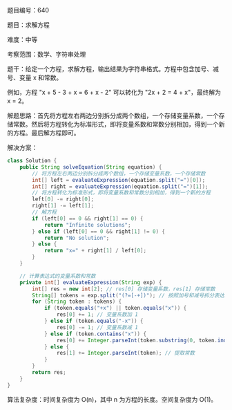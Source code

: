 题目编号：640

题目：求解方程

难度：中等

考察范围：数学、字符串处理

题干：给定一个方程，求解方程，输出结果为字符串格式。方程中包含加号、减号、变量 x 和常数。

例如，方程 "x + 5 - 3 + x = 6 + x - 2" 可以转化为 "2x + 2 = 4 + x"，最终解为 x = 2。

解题思路：首先将方程左右两边分别拆分成两个数组，一个存储变量系数，一个存储常数。然后将方程转化为标准形式，即将变量系数和常数分别相加，得到一个新的方程。最后解方程即可。

解决方案：

```java
class Solution {
    public String solveEquation(String equation) {
        // 将方程左右两边分别拆分成两个数组，一个存储变量系数，一个存储常数
        int[] left = evaluateExpression(equation.split("=")[0]);
        int[] right = evaluateExpression(equation.split("=")[1]);
        // 将方程转化为标准形式，即将变量系数和常数分别相加，得到一个新的方程
        left[0] -= right[0];
        right[1] -= left[1];
        // 解方程
        if (left[0] == 0 && right[1] == 0) {
            return "Infinite solutions";
        } else if (left[0] == 0 && right[1] != 0) {
            return "No solution";
        } else {
            return "x=" + right[1] / left[0];
        }
    }

    // 计算表达式的变量系数和常数
    private int[] evaluateExpression(String exp) {
        int[] res = new int[2]; // res[0] 存储变量系数，res[1] 存储常数
        String[] tokens = exp.split("(?=[-+])"); // 按照加号和减号拆分表达式
        for (String token : tokens) {
            if (token.equals("+x") || token.equals("x")) {
                res[0] += 1; // 变量系数加 1
            } else if (token.equals("-x")) {
                res[0] -= 1; // 变量系数减 1
            } else if (token.contains("x")) {
                res[0] += Integer.parseInt(token.substring(0, token.indexOf("x"))); // 提取变量系数
            } else {
                res[1] += Integer.parseInt(token); // 提取常数
            }
        }
        return res;
    }
}
```

算法复杂度：时间复杂度为 O(n)，其中 n 为方程的长度。空间复杂度为 O(1)。